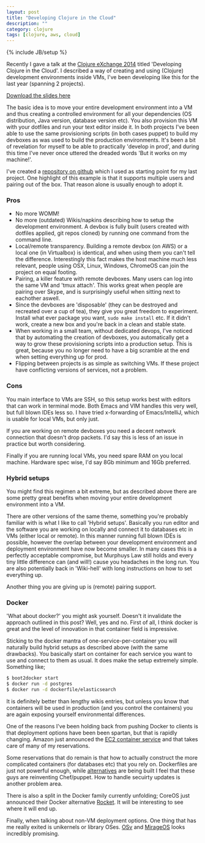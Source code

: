 ```yaml
---
layout: post
title: "Developing Clojure in the Cloud"
description: ""
category: clojure
tags: [clojure, aws, cloud]
---
```

{% include JB/setup %}

Recently I gave a talk at the [Clojure eXchange 2014](https://skillsmatter.com/conferences/1956-clojure-exchange-2014) titled 'Developing Clojure in the Cloud'. I described a way of creating and using (Clojure) development environments inside VMs, I've been developing like this for the last year (spanning 2 projects).

[Download the slides here](/assets/images/devcloud/developing-clojure-in-the-cloud.pdf)

The basic idea is to move your entire development environment into a VM and thus creating a controlled environment for all your dependencies (OS distribution, Java version, database version etc). You also provision this VM with your dotfiles and run your text editor inside it. In both projects I've been able to use the same provisioning scripts (in both cases puppet) to build my devboxes as was used to build the production environments. It's been a bit of revelation for myself to be able to practically 'develop in prod', and during this time I've never once uttered the dreaded words 'But it works on my machine!'.

I've created a [repository on github](https://github.com/martintrojer/devbox) which I used as starting point for my last project. One highlight of this example is that it supports multiple users and pairing out of the box. That reason alone is usually enough to adopt it.

### Pros

* No more WOMM!
* No more (outdated) Wikis/napkins describing how to setup the development environment. A devbox is fully built (users created with dotfiles applied, git repos cloned) by running one command from the command line.
* Local/remote transparency. Building a remote devbox (on AWS) or a local one (in Virtualbox) is identical, and when using them you can't tell the difference. Interestingly this fact makes the host machine much less relevant, people using OSX, Linux, Windows, ChromeOS can join the project on equal footing.
* Pairing, a killer feature with remote devboxes. Many users can log into the same VM and 'tmux attach'. This works great when people are pairing over Skype, and is surprisingly useful when sitting next to eachother aswell.
* Since the devboxes are 'disposable' (they can be destroyed and recreated over a cup of tea), they give you great freedom to experiment. Install what ever package you want, `sudo make install` etc. If it didn't work, create a new box and you're back in a clean and stable state.
* When working in a small team, without dedicated devops, I've noticed that by automating the creation of devboxes, you automatically get a way to grow these provisioning scripts into a production setup. This is great, because you no longer need to have a big scramble at the end when setting everything up for prod.
* Flipping between projects is as simple as switching VMs. If these project have conflicting versions of services, not a problem.

### Cons

You main interface to VMs are SSH, so this setup works best with editors that can work in terminal mode. Both Emacs and VIM handles this very well, but full blown IDEs less so. I have tried x-forwarding of Emacs/IntelliJ, which is usable for local VMs, but only just.

If you are working on remote devboxes you need a decent network connection that doesn't drop packets. I'd say this is less of an issue in practice but worth considering.

Finally if you are running local VMs, you need spare RAM on you local machine. Hardware spec wise, I'd say 8Gb minimum and 16Gb preferred.

### Hybrid setups

You might find this regimen a bit extreme, but as described above there are some pretty great benefits when moving your entire development environment into a VM.

There are other versions of the same theme, something you're probably familiar with is what I like to call 'Hybrid setups'. Basically you run editor and the software you are working on locally and connect it to databases etc in VMs (either local or remote). In this manner running full blown IDEs is possible, however the overlap between your development environment and deployment environment have now become smaller. In many cases this is a perfectly acceptable compromise, but Murphuys Law still holds and every tiny little difference can (and will!) cause you headaches in the long run. You are also potentially back in 'Wiki-hell' with long instructions on how to set everything up.

Another thing you are giving up is (remote) pairing support.

### Docker

'What about docker?' you might ask yourself. Doesn't it invalidate the approach outlined in this post? Well, yes and no. First of all, I think docker is great and the level of innovation in that container field is impressive.

Sticking to the docker mantra of one-service-per-container you will naturally build hybrid setups as described above (with the same drawbacks). You basically start on container for each service you want to use and connect to them as usual. It does make the setup extremely simple. Something like;

```bash
$ boot2docker start
$ docker run -d postgres
$ docker run -d dockerfile/elasticsearch
```

It is definitely better than lengthy wikis entries, but unless you know that containers will be used in production (and you control the containers) you are again exposing yourself environmental differences.

One of the reasons I've been holding back from pushing Docker to clients is that deployment options have been been spartan, but that is rapidly changing. Amazon just announced the [EC2 container service](http://aws.amazon.com/ecs/) and that takes care of many of my reservations.

Some reservations that do remain is that how to actually construct the more complicated containers (for databases etc) that you rely on. Dockerfiles are just not powerful enough, while [alternatives](http://ianmiell.github.io/shutit/) are being built I feel that these guys are reinventing Chef/puppet. How to handle secuirty updates is another problem area.

There is also a split in the Docker family currently unfolding; CoreOS just announced their Docker alternative [Rocket](https://coreos.com/blog/rocket/). It will be interesting to see where it will end up.

Finally, when talking about non-VM deployment options. One thing that has me really exited is unikernels or library OSes. [OSv](http://osv.io/) and [MirageOS](http://www.openmirage.org/) looks incredibly promising.
